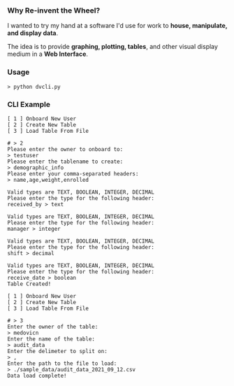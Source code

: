 ### Why Re-invent the Wheel? ###

I wanted to try my hand at a software I'd use for work to **house, manipulate, and display data**.

The idea is to provide **graphing, plotting, tables**, and other visual display medium in a **Web Interface**.

### Usage ###

```
> python dvcli.py
```

### CLI Example ###

```
[ 1 ] Onboard New User
[ 2 ] Create New Table
[ 3 ] Load Table From File

# > 2
Please enter the owner to onboard to:
> testuser
Please enter the tablename to create:
> demographic_info
Please enter your comma-separated headers:
> name,age,weight,enrolled

Valid types are TEXT, BOOLEAN, INTEGER, DECIMAL
Please enter the type for the following header:
received_by > text

Valid types are TEXT, BOOLEAN, INTEGER, DECIMAL
Please enter the type for the following header:
manager > integer

Valid types are TEXT, BOOLEAN, INTEGER, DECIMAL
Please enter the type for the following header:
shift > decimal

Valid types are TEXT, BOOLEAN, INTEGER, DECIMAL
Please enter the type for the following header:
receive_date > boolean
Table Created!	
```

```
[ 1 ] Onboard New User
[ 2 ] Create New Table
[ 3 ] Load Table From File

# > 3
Enter the owner of the table:
> medovicn
Enter the name of the table:
> audit_data
Enter the delimeter to split on:
> ,
Enter the path to the file to load:
> ./sample_data/audit_data_2021_09_12.csv
Data load complete!
```
